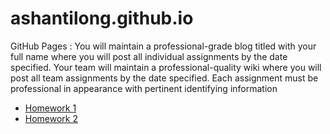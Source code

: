 # ashantilong.github.io
GitHub Pages : You will maintain a professional-grade blog titled with your full name where you will post all individual assignments by the date specified. Your team will maintain a professional-quality wiki where you will post all team assignments by the date specified. Each assignment must be professional in appearance with pertinent identifying information

* [Homework 1](../master/CSCI%20362%20HomeWork1.docx)
* [Homework 2](../master/Reflection1.docx)
